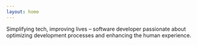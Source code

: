 ```yaml
---
layout: home
---
```


Simplifying tech, improving lives – software developer passionate about optimizing development processes and enhancing the human experience.

